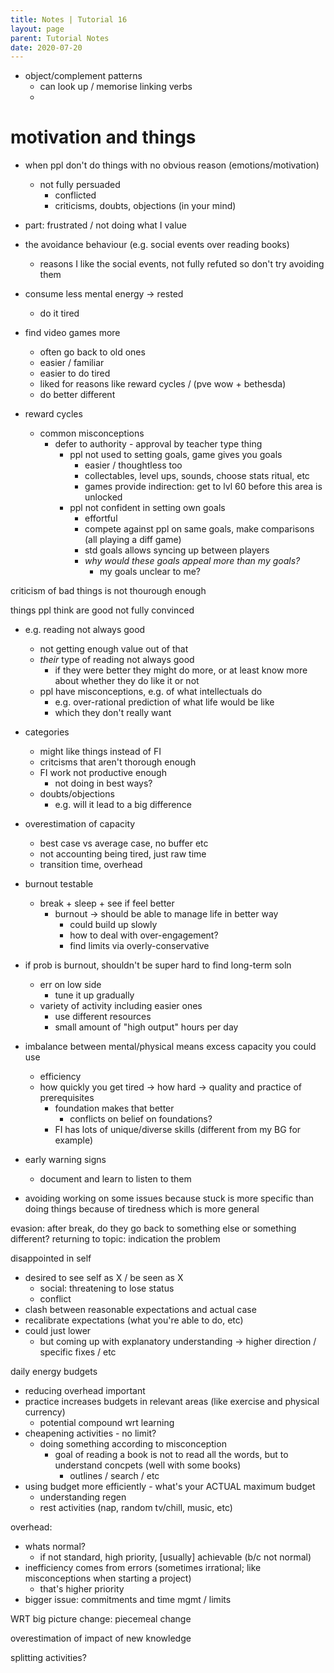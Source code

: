 ```yaml
---
title: Notes | Tutorial 16
layout: page
parent: Tutorial Notes
date: 2020-07-20
---
```


- object/complement patterns
  - can look up / memorise linking verbs
  - 

# motivation and things

- when ppl don't do things with no obvious reason (emotions/motivation)
  - not fully persuaded
    - conflicted
    - criticisms, doubts, objections (in your mind)

- part: frustrated / not doing what I value

- the avoidance behaviour (e.g. social events over reading books)
  - reasons I like the social events, not fully refuted so don't try avoiding them

- consume less mental energy -> rested
  - do it tired
- find video games more
  - often go back to old ones
  - easier / familiar
  - easier to do tired
  - liked for reasons like reward cycles / (pve wow + bethesda)
  - do better different
- reward cycles
  - common misconceptions
    - defer to authority - approval by teacher type thing
      - ppl not used to setting goals, game gives you goals
        - easier / thoughtless too
        - collectables, level ups, sounds, choose stats ritual, etc
        - games provide indirection: get to lvl 60 before this area is unlocked
      - ppl not confident in setting own goals
        - effortful
        - compete against ppl on same goals, make comparisons (all playing a diff game)
        - std goals allows syncing up between players
        - *why would these goals appeal more than my goals?*
          - my goals unclear to me?

criticism of bad things is not thourough enough

things ppl think are good not fully convinced

- e.g. reading not always good
  - not getting enough value out of that
  - *their* type of reading not always good
    - if they were better they might do more, or at least know more about whether they do like it or not
  - ppl have misconceptions, e.g. of what intellectuals do
    - e.g. over-rational prediction of what life would be like
    - which they don't really want

- categories
  - might like things instead of FI
  - critcisms that aren't thorough enough
  - FI work not productive enough
    - not doing in best ways?
  - doubts/objections
    - e.g. will it lead to a big difference

- overestimation of capacity
  - best case vs average case, no buffer etc
  - not accounting being tired, just raw time
  - transition time, overhead

- burnout testable
  - break + sleep + see if feel better
    - burnout -> should be able to manage life in better way
      - could build up slowly
      - how to deal with over-engagement?
      - find limits via overly-conservative

- if prob is burnout, shouldn't be super hard to find long-term soln
  - err on low side
    - tune it up gradually
  - variety of activity including easier ones
    - use different resources
    - small amount of "high output" hours per day
  
- imbalance between mental/physical means excess capacity you could use
  - efficiency
  - how quickly you get tired -> how hard -> quality and practice of prerequisites
    - foundation makes that better
      - conflicts on belief on foundations?
    - FI has lots of unique/diverse skills (different from my BG for example)

- early warning signs
  - document and learn to listen to them
- avoiding working on some issues because stuck is more specific than doing things because of tiredness which is more general

evasion: after break, do they go back to something else or something different?
    returning to topic: indication the problem

disappointed in self
- desired to see self as X / be seen as X
  - social: threatening to lose status
  - conflict
- clash between reasonable expectations and actual case
- recalibrate expectations (what you're able to do, etc)
- could just lower
  - but coming up with explanatory understanding -> higher direction / specific fixes / etc

daily energy budgets
- reducing overhead important
- practice increases budgets in relevant areas (like exercise and physical currency)
  - potential compound wrt learning
- cheapening activities - no limit?
  - doing something according to misconception
    - goal of reading a book is not to read all the words, but to understand concpets (well with some books)
      - outlines / search / etc
- using budget more efficiently - what's your ACTUAL maximum budget
  - understanding regen
  - rest activities (nap, random tv/chill, music, etc)

overhead:

- whats normal?
  - if not standard, high priority, [usually] achievable (b/c not normal)
- inefficiency comes from errors (sometimes irrational; like misconceptions when starting a project)
  - that's higher priority
- bigger issue: commitments and time mgmt / limits

WRT big picture change: piecemeal change

overestimation of impact of new knowledge

splitting activities?
